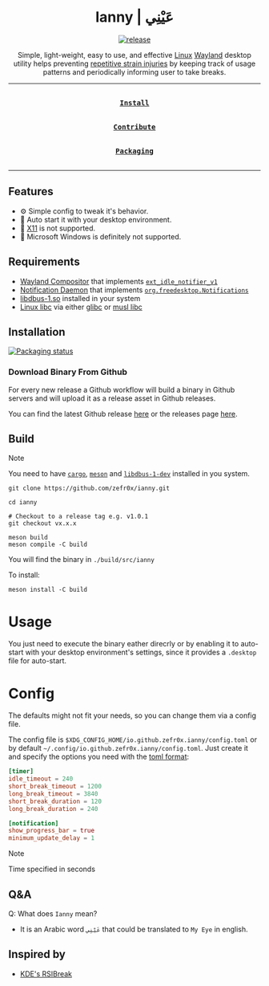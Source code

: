 <div align = center>

<h1>Ianny | عَيْنِي</h1>

[![release](https://github.com/zefr0x/ianny/actions/workflows/release.yml/badge.svg)](https://github.com/zefr0x/ianny/actions/workflows/release.yml)

Simple, light-weight, easy to use, and effective [Linux](https://en.wikipedia.org/wiki/Linux) [Wayland](<https://en.wikipedia.org/wiki/Wayland_(protocol)>) desktop utility helps preventing [repetitive strain injuries](https://en.wikipedia.org/wiki/Repetitive_strain_injury) by keeping track of usage patterns and periodically informing user to take breaks.

---

[<kbd><br><b>Install</b><br><br></kbd>](#installation)
[<kbd><br><b>Contribute</b><br><br></kbd>](CONTRIBUTING.md)
[<kbd><br><b>Packaging</b><br><br></kbd>](PACKAGING.md)

---

</div>

## Features

- ⚙ Simple config to tweak it's behavior.
- 🚀 Auto start it with your desktop environment.
- 🚫 [X11](https://en.wikipedia.org/wiki/X_Window_System) is not supported.
- 🚫 Microsoft Windows is definitely not supported.

## Requirements

- [Wayland Compositor](<https://en.wikipedia.org/wiki/Wayland_(protocol)#Wayland_compositors>) that implements [`ext_idle_notifier_v1`](https://wayland.app/protocols/ext-idle-notify-v1)
- [Notification Daemon](https://wiki.archlinux.org/title/Desktop_notifications#Notification_servers) that implements [`org.freedesktop.Notifications`](https://specifications.freedesktop.org/notification-spec/notification-spec-latest.html)
- [libdbus-1.so](https://www.freedesktop.org/wiki/Software/dbus/) installed in your system
- [Linux libc](https://en.wikipedia.org/wiki/C_standard_library) via either [glibc](https://www.gnu.org/software/libc/) or [musl libc](https://musl.libc.org/)

## Installation

[![Packaging status](https://repology.org/badge/vertical-allrepos/ianny.svg?columns=3)](https://repology.org/project/ianny/versions)

### Download Binary From Github

For every new release a Github workflow will build a binary in Github servers and will upload it as a release asset in Github releases.

You can find the latest Github release [here](https://github.com/zefr0x/ianny/releases/latest) or the releases page [here](https://github.com/zefr0x/ianny/releases).

## Build

> [!Note]
> You need to have [`cargo`](https://doc.rust-lang.org/cargo/), [`meson`](https://mesonbuild.com/) and [`libdbus-1-dev`](https://www.freedesktop.org/wiki/Software/dbus/) installed in you system.

```shell
git clone https://github.com/zefr0x/ianny.git

cd ianny

# Checkout to a release tag e.g. v1.0.1
git checkout vx.x.x

meson build
meson compile -C build
```

You will find the binary in `./build/src/ianny`

To install:

```shell
meson install -C build
```

# Usage

You just need to execute the binary eather direcrly or by enabling it to auto-start with your desktop environment's settings, since it provides a `.desktop` file for auto-start.

# Config

The defaults might not fit your needs, so you can change them via a config file.

The config file is `$XDG_CONFIG_HOME/io.github.zefr0x.ianny/config.toml` or by default `~/.config/io.github.zefr0x.ianny/config.toml`. Just create it and specify the options you need with the [toml format](https://toml.io/):

```toml
[timer]
idle_timeout = 240
short_break_timeout = 1200
long_break_timeout = 3840
short_break_duration = 120
long_break_duration = 240

[notification]
show_progress_bar = true
minimum_update_delay = 1
```

> [!Note]
> Time specified in seconds

## Q&A

Q: What does `Ianny` mean?

- It is an Arabic word `عَيْنِي` that could be translated to `My Eye` in english.

## Inspired by

- [KDE's RSIBreak](https://userbase.kde.org/RSIBreak)
